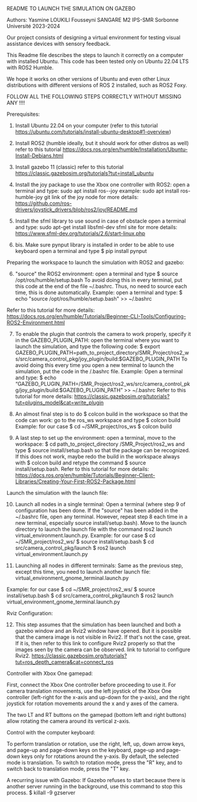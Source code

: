 README TO LAUNCH THE SIMULATION ON GAZEBO

Authors:
Yasmine LOUKILI
Fousseyni SANGARE
M2 IPS-SMR Sorbonne Université 2023-2024

Our project consists of designing a virtual environment for testing visual assistance devices with sensory feedback.

This Readme file describes the steps to launch it correctly on a computer with installed Ubuntu. This code has been tested only on Ubuntu 22.04 LTS with ROS2 Humble.

We hope it works on other versions of Ubuntu and even other Linux distributions with different versions of ROS 2 installed, such as ROS2 Foxy.

FOLLOW ALL THE FOLLOWING STEPS CORRECTLY WITHOUT MISSING ANY !!!!

Prerequisites:

1. Install Ubuntu 22.04 on your computer
(refer to this tutorial https://ubuntu.com/tutorials/install-ubuntu-desktop#1-overview)

2. Install ROS2 (humble ideally, but it should work for other distros as well)
refer to this tutorial https://docs.ros.org/en/humble/Installation/Ubuntu-Install-Debians.html

3. Install gazebo 11 (classic)
refer to this tutorial https://classic.gazebosim.org/tutorials?tut=install_ubuntu

4. Install the joy package to use the Xbox one controller with ROS2:
open a terminal and type: sudo apt install ros-<ros2-distro>-joy
example: sudo apt install ros-humble-joy
git link of the joy node for more details: https://github.com/ros-drivers/joystick_drivers/blob/ros2/joy/README.md

5. Install the sfml library to use sound in case of obstacle
open a terminal and type: sudo apt-get install libsfml-dev
sfml site for more details: https://www.sfml-dev.org/tutorials/2.6/start-linux.php

5. bis. Make sure pynput library is installed in order to be able to use keyboard
open a terminal and type $ pip install pynput

Preparing the workspace to launch the simulation with ROS2 and gazebo:

6. "source" the ROS2 environment: open a terminal and type
$ source /opt/ros/humble/setup.bash
To avoid doing this in every terminal, put this code at the end of the file ~/.bashrc. Thus, no need to source each time, this is done automatically.
Example: open a terminal and type:
$ echo "source /opt/ros/humble/setup.bash" >> ~/.bashrc

Refer to this tutorial for more details:
https://docs.ros.org/en/humble/Tutorials/Beginner-CLI-Tools/Configuring-ROS2-Environment.html

7. To enable the plugin that controls the camera to work properly, specify it in the GAZEBO_PLUGIN_PATH:
open the terminal where you want to launch the simulation, and type the following code:
$ export GAZEBO_PLUGIN_PATH=path_to_project_directory/SMR_Project/ros2_ws/src/camera_control_pkg/joy_plugin/build:$GAZEBO_PLUGIN_PATH
To avoid doing this every time you open a new terminal to launch the simulation, put the code in the /.bashrc file.
Example: Open a terminal and type:
$ echo “GAZEBO_PLUGIN_PATH=/SMR_Project/ros2_ws/src/camera_control_pkg/joy_plugin/build:$GAZEBO_PLUGIN_PATH” >> ~/.bashrc
Refer to this tutorial for more details: https://classic.gazebosim.org/tutorials?tut=plugins_model&cat=write_plugin

8. An almost final step is to do $ colcon build in the workspace so that the code can work: go to the ros_ws workspace and type $ colcon build
Example: for our case
$ cd ~/SMR_project/ros_ws
$ colcon build

9. A last step to set up the environment:
open a terminal, move to the workspace: $ cd path_to_project_directory /SMR_Project/ros2_ws and type $ source install/setup.bash so that the package can be recognized.
If this does not work, maybe redo the build in the workspace always with $ colcon build and retype the command $ source install/setup.bash.
Refer to this tutorial for more details: https://docs.ros.org/en/humble/Tutorials/Beginner-Client-Libraries/Creating-Your-First-ROS2-Package.html

Launch the simulation with the launch file:

10. Launch all nodes in a single terminal:
Open a terminal (where step 9 of configuration has been done. If the "source" has been added in the ~/.bashrc file, open any terminal. However, repeat step 8 each time in a new terminal, especially source install/setup.bash). Move to the launch directory to launch the launch file with the command ros2 launch virtual_environment.launch.py.
Example: for our case
$ cd ~/SMR_project/ros2_ws/
$ source install/setup.bash
$ cd src/camera_control_pkg/launch
$ ros2 launch virtual_environment.launch.py

11. Launching all nodes in different terminals:
Same as the previous step, except this time, you need to launch another launch file: 
virtual_environment_gnome_terminal.launch.py

Example: for our case
$ cd ~/SMR_project/ros2_ws/
$ source install/setup.bash
$ cd src/camera_control_pkg/launch
$ ros2 launch virtual_environment_gnome_terminal.launch.py

Rviz Configuration:


12. This step assumes that the simulation has been launched and both a gazebo window and an Rviz2 window have opened. But it is possible that the camera image is not visible in Rviz2. If that's not the case, great. If it is, then refer to this link to configure Rviz2 properly so that the images seen by the camera can be observed.
link to tutorial to configure Rviz2.
https://classic.gazebosim.org/tutorials?tut=ros_depth_camera&cat=connect_ros

Controller with Xbox One gamepad:

First, connect the Xbox One controller before proceeding to use it.
For camera translation movements, use the left joystick of the Xbox One controller (left-right for the x-axis and up-down for the y-axis), and the right joystick for rotation movements around the x and y axes of the camera.

The two LT and RT buttons on the gamepad (bottom left and right buttons) allow rotating the camera around its vertical z-axis.

Control with the computer keyboard:

To perform translation or rotation, use the right, left, up, down arrow keys, and page-up and page-down keys on the keyboard, page-up and page-down keys only for rotations around the y-axis.
By default, the selected mode is translation. To switch to rotation mode, press the "R" key, and to switch back to translation mode, press the "T" key.

A recurring issue with Gazebo:
If Gazebo refuses to start because there is another server running in the background, use this command to stop this process.
$ killall -9 gzserver




























